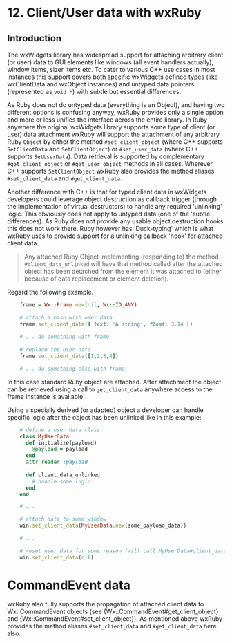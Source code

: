 <!--
# @markup markdown
# @title 12. Client/User data with wxRuby
-->

# 12. Client/User data with wxRuby

## Introduction

The wxWidgets library has widespread support for attaching arbitrary client (or user) data to GUI elements like
windows (all event handlers actually), window items, sizer items etc.
To cater to various C++ use cases in most instances this support covers both specific wxWidgets defined types (like
wxClientData and wxObject instances) and untyped data pointers (represented as `void *`) with subtle but essential
differences.

As Ruby does not do untyped data (everything is an Object), and having two different options is confusing anyway, 
wxRuby provides only a single option and more or less unifies the interface across the entire library.
In Ruby anywhere the original wxWidgets library supports some type of client (or user) data attachment wxRuby will 
support the attachment of any arbitrary Ruby `Object` by either the method `#set_client_object` (where C++ supports 
`SetClientData` and `SetClientObject`) or `#set_user_data` (where C++ supports `SetUserData`). Data retrieval
is supported by complementary `#get_client_object` or `#get_user_object` methods in all cases.
Wherever C++ supports `SetClientObject` wxRuby also provides the method aliases `#set_client_data` and `#get_client_data`.

Another difference with C++ is that for typed client data in wxWidgets developers could leverage object destruction as 
callback trigger (through the implementation of virtual destructors) to handle any required 'unlinking' logic. This
obviously does not apply to untyped data (one of the 'subtle' differences).
As Ruby does not provide any usable object destruction hooks this does not work there.
Ruby however has 'Duck-typing' which is what wxRuby uses to provide support for a unlinking callback 'hook' for attached
client data.

> Any attached Ruby Object implementing (responding to) the method `#client_data_unlinked` will have that method called after the 
> attached object has been detached from the element it was attached to (either because of data replacement or element 
> deletion).

Regard the following example.

```ruby
    frame = Wx::Frame.new(nil, Wx::ID_ANY)
    
    # attach a hash with user data  
    frame.set_client_data({ text: 'A string', float: 3.14 })
    
    # ... do something with frame
    
    # replace the user data
    frame.set_client_data([1,2,3,4])

    # ... do something else with frame
```

In this case standard Ruby object are attached. After attachment the object can be retrieved using a call to `get_client_data`
anywhere access to the frame instance is available.

Using a specially derived (or adapted) object a developer can handle specific logic after the object has been unlinked 
like in this example:

```ruby
    # define a user data class
    class MyUserData
      def initialize(payload)
        @payload = payload
      end
      attr_reader :payload
      
      def client_data_unlinked
        # handle some logic
      end
    end

    # ...

    # attach data to some window
    win.set_client_data(MyUserData.new(some_payload_data)) 

    # ...
    
    # reset user data for some reason (will call MyUserData#client_data_unlinked after replacement)
    win.set_client_data(nil)
```

# CommandEvent data

wxRuby also fully supports the propagation of attached client data to Wx::CommandEvent objects (see
{Wx::CommandEvent#get_client_object} and {Wx::CommandEvent#set_client_object}).
As mentioned above wxRuby provides the method aliases `#set_client_data` and `#get_client_data` here also. 
